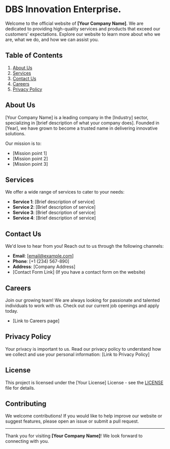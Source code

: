 # DBS Innovation Enterprise.

Welcome to the official website of **[Your Company Name]**. We are dedicated to providing high-quality services and products that exceed our customers' expectations. Explore our website to learn more about who we are, what we do, and how we can assist you.

## Table of Contents
1. [About Us](#about-us)
2. [Services](#services)
3. [Contact Us](#contact-us)
4. [Careers](#careers)
5. [Privacy Policy](#privacy-policy)

## About Us
[Your Company Name] is a leading company in the [Industry] sector, specializing in [brief description of what your company does]. Founded in [Year], we have grown to become a trusted name in delivering innovative solutions.

Our mission is to:
- [Mission point 1]
- [Mission point 2]
- [Mission point 3]

## Services
We offer a wide range of services to cater to your needs:
- **Service 1**: [Brief description of service]
- **Service 2**: [Brief description of service]
- **Service 3**: [Brief description of service]
- **Service 4**: [Brief description of service]

## Contact Us
We'd love to hear from you! Reach out to us through the following channels:
- **Email**: [email@example.com]
- **Phone**: [+1 (234) 567-890]
- **Address**: [Company Address]
- [Contact Form Link] (If you have a contact form on the website)

## Careers
Join our growing team! We are always looking for passionate and talented individuals to work with us. Check out our current job openings and apply today.
- [Link to Careers page]

## Privacy Policy
Your privacy is important to us. Read our privacy policy to understand how we collect and use your personal information: [Link to Privacy Policy]

## License
This project is licensed under the [Your License] License - see the [LICENSE](LICENSE) file for details.

## Contributing
We welcome contributions! If you would like to help improve our website or suggest features, please open an issue or submit a pull request.

---

Thank you for visiting **[Your Company Name]**! We look forward to connecting with you.
